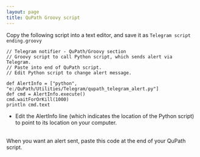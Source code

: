 ```yaml
---
layout: page
title: QuPath Groovy script
---
```


Copy the following script into a text editor, and save it as `Telegram script ending.groovy`

```
// Telegram notifier - QuPath/Groovy section
// Groovy script to call Python script, which sends alert via Telegram.
// Paste into end of QuPath script.
// Edit Python script to change alert message.

def AlertInfo = ["python", "e:/QuPath/Utilities/Telegram/qupath_telegram_alert.py"]
def cmd = AlertInfo.execute()
cmd.waitForOrKill(1000)
println cmd.text
```

- Edit the AlertInfo line (which indicates the location of the Python script) to point to its location on your computer.
<br>
When you want an alert sent, paste this code at the end of your QuPath script.
